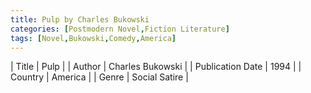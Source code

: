 ```yaml
---
title: Pulp by Charles Bukowski
categories: [Postmodern Novel,Fiction Literature]
tags: [Novel,Bukowski,Comedy,America]
---     
```

| Title | Pulp  |
| Author |  Charles Bukowski  |
| Publication Date | 1994   |
| Country | America |
| Genre | Social Satire  |
        
